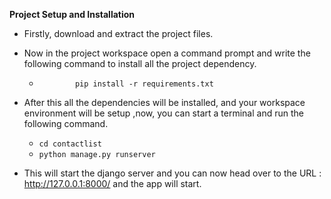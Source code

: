 **Project Setup and Installation**
 - Firstly, download and extract the project files.
 - Now in the project workspace open a command prompt and write the following command to install all the project dependency.
	 - `		pip install -r requirements.txt`
	 
 - After this all the dependencies will be installed, and your workspace environment will be setup ,now, you can start a terminal and run the following command.
	 - `cd contactlist`
	 - `python manage.py runserver`
 - This will start the django server and you can now head over to the URL :  http://127.0.0.1:8000/ and the app will start.

